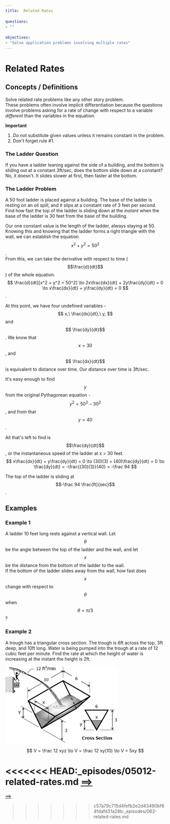 ```yaml
---
title:  Related Rates

questions:
- ""

objectives:
- "Solve application problems involving multiple rates"
---
```


# Related Rates

## Concepts / Definitions

Solve related rate problems like any other story problem.<br>
These problems often involve implicit differentiation because the questions involve problems asking for a rate of change with respect to a variable _different_ than the variables in the equation.

**Important**
 1. _Do not_ substitute given values unless it remains constant in the problem.
 2. Don't forget rule #1.

### The Ladder Question
If you have a ladder leaning against the side of a building, and the bottom is sliding out at a constant 3ft/sec, does the bottom slide down at a constant?<br>
No, it doesn't. It slides slower at first, then faster at the bottom.

### The Ladder Problem
A 50 foot ladder is placed against a building. The base of the ladder is resting on an oil spill, and it slips at a constant rate of 3 feet per second. Find how fast the top of the ladder is sliding down at the _instant_ when the base of the ladder is 30 feet from the base of the building.

Our one constant value is the length of the ladder, always staying at 50. Knowing this and knowing that the ladder forms a right triangle with the wall, we can establish the equation $$x^2 + y^2 = 50^2$$.<br>
From this, we can take the derivative with respect to time ($$\frac{d}{dt}$$) of the whole equation. 
$$
\frac{d}{dt}[x^2 + y^2 = 50^2] \to 2x\frac{dx}{dt} + 2y\frac{dy}{dt} = 0 \to x\frac{dx}{dt} + y\frac{dy}{dt} = 0
$$.<br>

At this point, we have four undefined variables - 
$$
x,\ \frac{dx}{dt},\ y,
$$ and 
$$
\frac{dy}{dt}$$. We know that $$x = 30$$, and 
$$
\frac{dx}{dt}$$ is equivalent to distance over time. Our distance over time is 3ft/sec.<br>

It's easy enough to find $$y$$ from the original Pythagorean equation - 
$$
y^2 = 50^2 - 30^2
$$, and from that $$y = 40$$.<br>

All that's left to find is $$\frac{dy}{dt}$$, or the instantaneous speed of the ladder at x = 30 feet. 
$$
x\frac{dx}{dt} + y\frac{dy}{dt} = 0 \to (30)(3) + (40)\frac{dy}{dt} = 0 \to \frac{dy}{dt} = -\frac{(30)(3)}{40} = -\frac 94
$$

The top of the ladder is sliding at $$-\frac 94 \frac{ft}{sec}$$.

## Examples

### Example 1
A ladder 10 feet long rests against a vertical wall. Let $$\theta$$ be the angle between the top of the ladder and the wall, and let $$x$$ be the distance from the bottom of the ladder to the wall.<br>
If the bottom of the ladder slides away from the wall, how fast does $$x$$ change with respect to $$\theta$$ when $$\theta = \pi / 3$$?

### Example 2
A trough has a triangular cross section. The trough is 6ft across the top, 3ft deep, and 10ft long. Water is being pumped into the trough at a rate of 12 cubic feet per minute. Find the rate at which the height of water is increasing at the instant the height is 2ft.

![Trough problem](../assets/calculus/4-6-related-rates_1.jpg)

$$
V = \frac 12 xyz \to V = \frac 12 xy(10) \to V = 5xy
$$

<<<<<<< HEAD:_episodes/05012-related-rates.md
[==>](../05013-estimating-with-finite-sums)
=======
[==>](../063-estimating-with-finite-sums)
>>>>>>> c57a79c715d4fefb2e2d43490bf64fdafd31a28b:_episodes/062-related-rates.md
